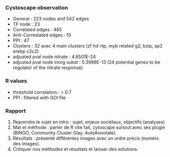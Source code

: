 ### Cystoscape observation
- General : 223 nodes and 542 edges
- TF node : 23
- Correlated edges : 485
- Anti-Correalated edges : 10 
- PPI : 47
- Clusters : 32 avec 4 main clusters (zf hd nlp, myb related g2, bzip, ap2 erebp c2c2)
- adjusted pval node nitrate : 4.6501E-24
- adjusted pval node inorg subst : 5.3998E-13 (24 potential genes to be regulator of the nitrate response)

### R values
- threshold correlation : > 0.7 
- PPI : filtered with GOI file

### Rapport
1. Reprendre le sujet en intro : sujet, enjeux sociétaux, objectifs (analyses)
2. Mat et méthode : parler de R vite fait, cytoscape surtout avec ses plugin (BINGO, Community Cluster Glay, AutoAnnotate).
3. Résultats : présenté différentes images avec un ordre précis (numéro des images).
4. Critiquer nos méthodes et résultats et laisser des solutions. 